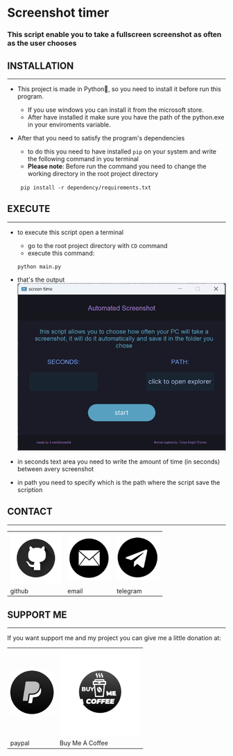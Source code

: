 # Screenshot timer
### This script enable you to take a fullscreen screenshot as often as the user chooses

## INSTALLATION
---
- This project is made in Python🐍, so you need to install it before run this program.
    - If you use windows you can install it from the microsoft store.
    - After have installed it make sure you have the path of the python.exe in your enviroments variable.
- After that you need to satisfy the program's dependencies
    - to do this you need to have installed `pip` on your system and write the following command in you terminal
    - **Please note**: Before run the command you need to change the working directory in the root project directory

    ``` pip install -r dependency/requirements.txt```

## EXECUTE
---
- to execute this script open a terminal
    - go to the root project directory with `CD` command
    - execute this command:
    ```
    python main.py
    ```
- that's the output
    !["output.png"](assets/img/output.png)

- in seconds text area you need to write the amount of time (in seconds) between avery screenshot
- in path you need to specify which is the path where the script save the scription

## CONTACT
---
<center>
  <table border=0>
    <tr>
      <td>
        <a href="https://github.com/D3ENNY">
          <img src="assets/img/github.png" alt="github" height="118px">
        </a>
      </td>
      <td>
        <a href="mailto:denysraimondi06@gmail.com">
          <img src="assets/img/gmail.png" alt="email" height="100px">
        </a>
      </td>
        <td>
          <a href="https://t.me/D3ENNY04">
            <img src="assets/img/telegram.png" alt="telegram" height="100px">
          </a>
      </td>
    </tr>
    <tr>
      <td>github</td>
      <td>email</td>
      <td>telegram</td>
    </tr>
  </table>
</center>

## SUPPORT ME
---
If you want support me and my project you can give me a little donation at:
<center>
  <table border=0>
    <tr>
      <td>
        <a href="https://paypal.me/denysraimondi">
          <img src="assets/img/paypal.png" height="100px">
        </a>
      </td>
      <td>
        <a href="https://www.buymeacoffee.com/D3ENNY">
          <img src="assets/img/buyMeACoffee.png" height="200px" >
        </a>
      </td>
    </tr>
    <tr>
      <td>paypal</td>
      <td>Buy Me A Coffee</td>
    </tr>
  </table>
</center>
